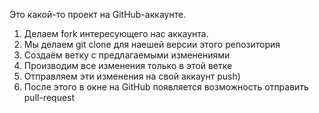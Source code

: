 Это какой-то проект на GitHub-аккаунте.

1. Делаем fork интересующего нас аккаунта.
2. Мы делаем git clone для наешей версии этого репозитория
3. Создаём ветку с предлагаемыми изменениями
4. Производим все изменения только в этой ветке
5. Отправляем эти изменения на свой аккаунт push)
6. После этого в окне на GitHub появляется возможность отправить pull-request 